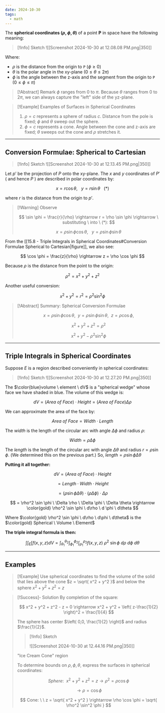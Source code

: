 ```yaml
---
date: 2024-10-30
tags:
  - math
---
```


The **spherical coordinates $(\rho, \phi, \theta)$** of a point **P** in space have the following meaning:

> [!Info] Sketch
> ![[Screenshot 2024-10-30 at 12.08.08 PM.png|350]]

Where:

- $\rho$ is the distance from the origin to `P` ($\phi \geq 0$)
- $\theta$ is the polar angle in the xy-plane ($0 \leq \theta \leq 2\pi$)
- $\phi$ is the angle between the z-axis and the segment from the origin to `P` ($0 \leq \phi \leq \pi$)

> [!Abstract] Remark
> $\phi$ ranges from $0$ to $\pi$. Because $\theta$ ranges from $0$ to $2\pi$, we can always capture the "left" side of the yz-plane.

> [!Example] Examples of Surfaces in Spherical Coordinates
> 1. $\rho = c$ represents a sphere of radius $c$. Distance from the pole is fixed; $\phi$ and $\theta$ sweep out the sphere.
> 2. $\phi = c$ represents a cone. Angle between the cone and z-axis are fixed; $\theta$ sweeps out the cone and $\rho$ stretches it.

---

## Conversion Formulae: Spherical to Cartesian

> [!Info] Sketch
> ![[Screenshot 2024-10-30 at 12.13.45 PM.png|350]]

Let $p'$ be the projection of $P$ onto the xy-plane. The $x$ and $y$ coordinates of $P'$ ( and hence $P$ ) are described in polar coordinates by:

$$
x = r\cos \theta, \ \ \ y = r\sin \theta \ \ \ (*)
$$

where $r$ is the distance from the origin to $p'$.

> [!Warning] Observe
>
> $$
> \sin \phi = \frac{r}{\rho} \rightarrow r = \rho \sin \phi \rightarrow \ substituting \ into \ (*):
> $$
>
> $$
> x = \rho \sin \phi \cos \theta, \ \ \ y = \rho \sin \phi \sin \theta
> $$

From the [[15.8 - Triple Integrals in Spherical Coordinates#Conversion Formulae Spherical to Cartesian|figure]], we also see: 

$$
\cos \phi = \frac{z}{\rho} \rightarrow z = \rho \cos \phi
$$

Because $\rho$ is the distance from the point to the origin:

$$
\rho^2 = x^2 + y^2 + z^2
$$

Another useful conversion:

$$
x^2 + y^2 = r^2 = \rho^2 \sin^2 \phi
$$

> [!Abstract] Summary: Spherical Conversion Formulae
>
> $$
> x = \rho \sin \phi \cos \theta, \ \ y = \rho \sin \phi \sin \theta, \ \ z = \rho \cos \phi,
> $$
>
> $$
> x^2 + y^2 + z^2 = \rho^2
> $$
>
> $$
> x^2 + y^2 - \rho^2 \sin^2 \phi
> $$

---

## Triple Integrals in Spherical Coordinates

Suppose $E$ is a region described conveniently in spherical coordinates:

> [!Info] Sketch
> ![[Screenshot 2024-10-30 at 12.27.20 PM.png|350]]

The $\color{blue}volume \ element \ dV$ is a "spherical wedge" whose face we have shaded in blue. The volume of this wedge is:

$$
dV = (Area \ of \ Face) \cdot Height = (Area \ of \ Face) \Delta \rho
$$

We can approximate the area of the face by:

$$
Area \ of \ Face = Width \cdot Length
$$

The $width$ is the length of the circular arc with angle $\Delta \phi$ and radius $\rho$:

$$
Width = \rho \Delta \phi
$$

The $length$ is the length of the circular arc with angle $\Delta \theta$ and radius $r=\rho \sin \phi$. (We determined this on the previous part.) So, $length = \rho \sin \phi \Delta \theta$

**Putting it all together:**

$$
dV = (Area \ of \ Face) \cdot Height
$$

$$
= Length \cdot Width \cdot Height
$$

$$
= (\rho \sin \phi \Delta \theta) \cdot (\rho \Delta \phi) \cdot \Delta \rho
$$

$$
= \rho^2 \sin \phi \ \Delta \rho \ \Delta \phi \ \Delta \theta \rightarrow \color{gold} \rho^2 \sin \phi \ d\rho \ d \phi \ d\theta
$$

Where $\color{gold} \rho^2 \sin \phi \ d\rho \ d\phi \ d\theta$ is the $\color{gold} Spherical \ Volume \ Element$

**The triple integral formula is then:**

$$
\int \int_{E} \int f(x,y,z) dV = \int_{\theta_{1}}^{\theta_{2}} \int_{\phi_{1}}^{\phi_{2}} \int_{\rho_{1}}^{\rho_{2}} f(x,y,z) \ \rho^2 \ \sin \phi \ d\rho \ d\phi \ d\theta
$$

---

## Examples

> [!Example]
> Use spherical coordinates to find the volume of the solid that lies above the cone $z = \sqrt{ x^2 + y^2 }$ and below the sphere $x^2 + y^2 + z^2 = z$

> [!Success]- Solution
> By completion of the square:
>
> $$
> x^2 + y^2 + z^2 - z = 0 \rightarrow x^2 + y^2 + \left( z-\frac{1}{2} \right)^2 = \frac{1}{4}
> $$
>
> The sphere has center $\left( 0,0, \frac{1}{2} \right)$ and radius $\frac{1}{2}$.
>
> > [!Info] Sketch
> > 
> > ![[Screenshot 2024-10-30 at 12.44.16 PM.png|350]]
>
> "Ice Cream Cone" region
> 
> To determine bounds on $\rho, \phi, \theta$, express the surfaces in spherical coordinates:
>
> $$
> Sphere: \ \ x^2 + y^2 + z^2 = z \rightarrow \rho^2 = \rho \cos \phi
> $$
>
> $$
> \rightarrow \rho = \cos \phi
> $$
>
> $$
> Cone: \ \ z = \sqrt{ x^2 + y^2 } \rightarrow \rho \cos \phi = \sqrt{ \rho^2 \sin^2 \phi }
> $$
